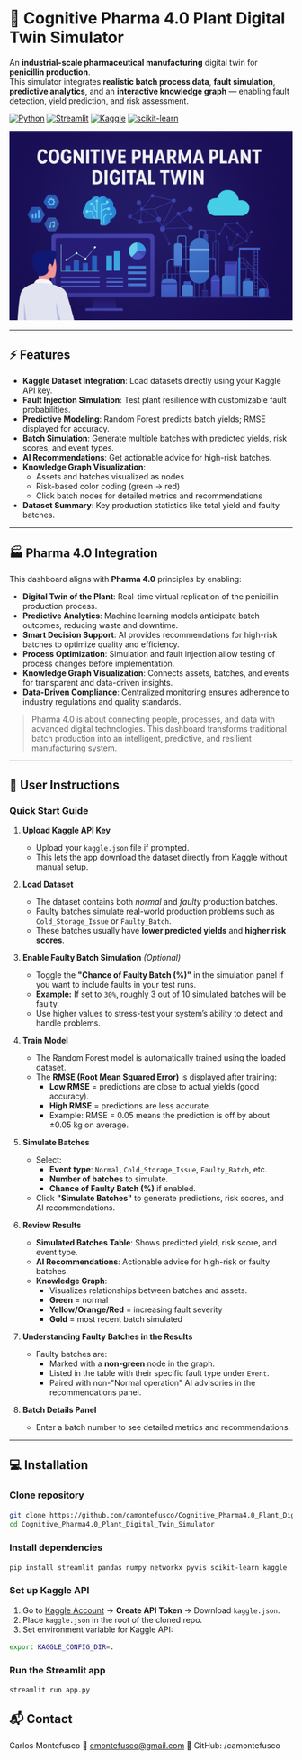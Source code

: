 # 🧬 Cognitive Pharma 4.0 Plant Digital Twin Simulator

An **industrial-scale pharmaceutical manufacturing** digital twin for **penicillin production**.  
This simulator integrates **realistic batch process data**, **fault simulation**, **predictive analytics**, and an **interactive knowledge graph** — enabling fault detection, yield prediction, and risk assessment.

[![Python](https://img.shields.io/badge/python-3.10-blue)](https://www.python.org/)
[![Streamlit](https://img.shields.io/badge/streamlit-1.27-orange)](https://streamlit.io/)
[![Kaggle](https://img.shields.io/badge/kaggle-2025-blue)](https://www.kaggle.com/)
[![scikit-learn](https://img.shields.io/badge/scikit--learn-1.2-orange)](https://scikit-learn.org/)

![Banner](banner.png)

---

## ⚡ Features

- **Kaggle Dataset Integration**: Load datasets directly using your Kaggle API key.
- **Fault Injection Simulation**: Test plant resilience with customizable fault probabilities.
- **Predictive Modeling**: Random Forest predicts batch yields; RMSE displayed for accuracy.
- **Batch Simulation**: Generate multiple batches with predicted yields, risk scores, and event types.
- **AI Recommendations**: Get actionable advice for high-risk batches.
- **Knowledge Graph Visualization**:
  - Assets and batches visualized as nodes
  - Risk-based color coding (green → red)
  - Click batch nodes for detailed metrics and recommendations
- **Dataset Summary**: Key production statistics like total yield and faulty batches.

---

## 🏭 Pharma 4.0 Integration

This dashboard aligns with **Pharma 4.0** principles by enabling:

- **Digital Twin of the Plant**: Real-time virtual replication of the penicillin production process.
- **Predictive Analytics**: Machine learning models anticipate batch outcomes, reducing waste and downtime.
- **Smart Decision Support**: AI provides recommendations for high-risk batches to optimize quality and efficiency.
- **Process Optimization**: Simulation and fault injection allow testing of process changes before implementation.
- **Knowledge Graph Visualization**: Connects assets, batches, and events for transparent and data-driven insights.
- **Data-Driven Compliance**: Centralized monitoring ensures adherence to industry regulations and quality standards.

> Pharma 4.0 is about connecting people, processes, and data with advanced digital technologies. This dashboard transforms traditional batch production into an intelligent, predictive, and resilient manufacturing system.

---

## 🚀 User Instructions

### Quick Start Guide

1. **Upload Kaggle API Key**  
   - Upload your `kaggle.json` file if prompted.  
   - This lets the app download the dataset directly from Kaggle without manual setup.

2. **Load Dataset**  
   - The dataset contains both *normal* and *faulty* production batches.  
   - Faulty batches simulate real-world production problems such as `Cold_Storage_Issue` or `Faulty_Batch`.  
   - These batches usually have **lower predicted yields** and **higher risk scores**.

3. **Enable Faulty Batch Simulation** *(Optional)*  
   - Toggle the **"Chance of Faulty Batch (%)"** in the simulation panel if you want to include faults in your test runs.  
   - **Example:** If set to `30%`, roughly 3 out of 10 simulated batches will be faulty.  
   - Use higher values to stress-test your system’s ability to detect and handle problems.

4. **Train Model**  
   - The Random Forest model is automatically trained using the loaded dataset.  
   - The **RMSE (Root Mean Squared Error)** is displayed after training:
       - **Low RMSE** = predictions are close to actual yields (good accuracy).  
       - **High RMSE** = predictions are less accurate.  
       - Example: RMSE = 0.05 means the prediction is off by about ±0.05 kg on average.

5. **Simulate Batches**  
   - Select:
       - **Event type**: `Normal`, `Cold_Storage_Issue`, `Faulty_Batch`, etc.  
       - **Number of batches** to simulate.  
       - **Chance of Faulty Batch (%)** if enabled.  
   - Click **"Simulate Batches"** to generate predictions, risk scores, and AI recommendations.

6. **Review Results**  
   - **Simulated Batches Table**: Shows predicted yield, risk score, and event type.  
   - **AI Recommendations**: Actionable advice for high-risk or faulty batches.  
   - **Knowledge Graph**:  
       - Visualizes relationships between batches and assets.  
       - **Green** = normal  
       - **Yellow/Orange/Red** = increasing fault severity  
       - **Gold** = most recent batch simulated

7. **Understanding Faulty Batches in the Results**  
   - Faulty batches are:
       - Marked with a **non-green** node in the graph.  
       - Listed in the table with their specific fault type under `Event`.  
       - Paired with non-"Normal operation" AI advisories in the recommendations panel.

8. **Batch Details Panel**  
   - Enter a batch number to see detailed metrics and recommendations.
---

## 💻 Installation

### Clone repository
```bash
git clone https://github.com/camontefusco/Cognitive_Pharma4.0_Plant_Digital_Twin_Simulator.git
cd Cognitive_Pharma4.0_Plant_Digital_Twin_Simulator
```
### Install dependencies
```bash
pip install streamlit pandas numpy networkx pyvis scikit-learn kaggle
```
### Set up Kaggle API

1. Go to [Kaggle Account](https://www.kaggle.com/me/account) → **Create API Token** → Download `kaggle.json`.
2. Place `kaggle.json` in the root of the cloned repo.
3. Set environment variable for Kaggle API:
```bash
export KAGGLE_CONFIG_DIR=.
```

### Run the Streamlit app
```bash
streamlit run app.py
```

## 📬 Contact
Carlos Montefusco
📧 cmontefusco@gmail.com
🔗 GitHub: /camontefusco
